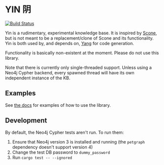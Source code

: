 # YIN 阴

[![Build Status](https://travis-ci.com/amosjyng/yin.svg?branch=master)](https://travis-ci.com/amosjyng/yin)

Yin is a rudimentary, experimental knowledge base. It is inspired by [Scone](https://github.com/sfahlman/scone), but is not meant to be a replacement/clone of Scone and its functionality. Yin is both used by, and depends on, [Yang](https://crates.io/crates/zamm_yang) for code generation.

Functionality is basically non-existent at the moment. Please do not use this library.

Note that there is currently only single-threaded support. Unless using a Neo4j Cypher backend, every spawned thread will have its own independent instance of the KB.

## Examples

See [the docs](https://docs.rs/zamm_yin/) for examples of how to use the library.

## Development

By default, the Neo4j Cypher tests aren't run. To run them: 

 1. Ensure that Neo4j version 3 is installed and running (the `petgraph` dependency doesn't support version 4)
 2. Change the test DB password to `dummy_password`
 3. Run `cargo test -- --ignored`
